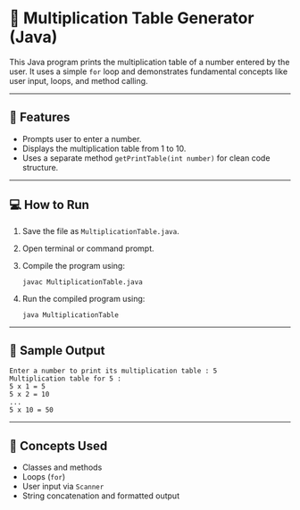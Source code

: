  
# 📘 Multiplication Table Generator (Java)

This Java program prints the multiplication table of a number entered by the user. It uses a simple `for` loop and demonstrates fundamental concepts like user input, loops, and method calling.

---

## 🚀 Features

* Prompts user to enter a number.
* Displays the multiplication table from 1 to 10.
* Uses a separate method `getPrintTable(int number)` for clean code structure.

---

## 💻 How to Run

1. Save the file as `MultiplicationTable.java`.

2. Open terminal or command prompt.

3. Compile the program using:

   ```
   javac MultiplicationTable.java
   ```

4. Run the compiled program using:

   ```
   java MultiplicationTable
   ```

---

## 🧪 Sample Output

```
Enter a number to print its multiplication table : 5
Multiplication table for 5 :
5 x 1 = 5
5 x 2 = 10
...
5 x 10 = 50
```

---

## 🧠 Concepts Used

* Classes and methods
* Loops (`for`)
* User input via `Scanner`
* String concatenation and formatted output

 